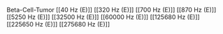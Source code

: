 Beta-Cell-Tumor
[[40 Hz (E)]]
[[320 Hz (E)]]
[[700 Hz (E)]]
[[870 Hz (E)]]
[[5250 Hz (E)]]
[[32500 Hz (E)]]
[[60000 Hz (E)]]
[[125680 Hz (E)]]
[[225650 Hz (E)]]
[[275680 Hz (E)]]